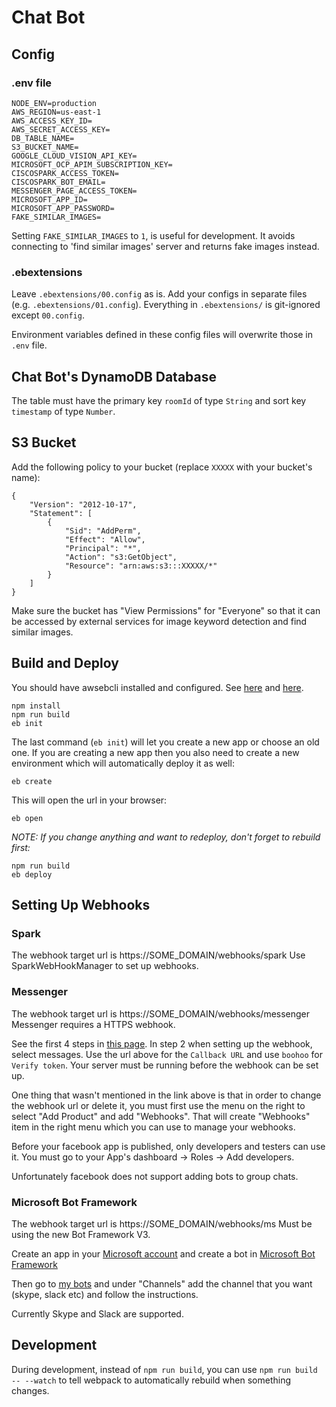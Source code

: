 # Chat Bot
## Config
### .env file
```
NODE_ENV=production
AWS_REGION=us-east-1
AWS_ACCESS_KEY_ID=
AWS_SECRET_ACCESS_KEY=
DB_TABLE_NAME=
S3_BUCKET_NAME=
GOOGLE_CLOUD_VISION_API_KEY=
MICROSOFT_OCP_APIM_SUBSCRIPTION_KEY=
CISCOSPARK_ACCESS_TOKEN=
CISCOSPARK_BOT_EMAIL=
MESSENGER_PAGE_ACCESS_TOKEN=
MICROSOFT_APP_ID=
MICROSOFT_APP_PASSWORD=
FAKE_SIMILAR_IMAGES=
```

Setting `FAKE_SIMILAR_IMAGES` to `1`, is useful for development. It avoids connecting to 'find similar images' server and returns fake images instead.

### .ebextensions
Leave `.ebextensions/00.config` as is. Add your configs in separate files (e.g. `.ebextensions/01.config`). Everything in `.ebextensions/` is git-ignored except `00.config`.

Environment variables defined in these config files will overwrite those in `.env` file.

## Chat Bot's DynamoDB Database
The table must have the primary key `roomId` of type `String` and sort key `timestamp` of type `Number`.

## S3 Bucket
Add the following policy to your bucket (replace `XXXXX` with your bucket's name):
```
{
	"Version": "2012-10-17",
	"Statement": [
		{
			"Sid": "AddPerm",
			"Effect": "Allow",
			"Principal": "*",
			"Action": "s3:GetObject",
			"Resource": "arn:aws:s3:::XXXXX/*"
		}
	]
}
```
Make sure the bucket has "View Permissions" for "Everyone" so that it can be accessed by external services for image keyword detection and find similar images.

## Build and Deploy
You should have awsebcli installed and configured. See [here](http://docs.aws.amazon.com/elasticbeanstalk/latest/dg/eb-cli3-install.html) and [here](http://docs.aws.amazon.com/elasticbeanstalk/latest/dg/eb-cli3-configuration.html?shortFooter=true).
```
npm install
npm run build
eb init
```

The last command (`eb init`) will let you create a new app or choose an old one. If you are creating a new app then you also need to create a new environment which will automatically deploy it as well:
```
eb create
```

This will open the url in your browser:
```
eb open
```

*NOTE: If you change anything and want to redeploy, don't forget to rebuild first:*

```
npm run build
eb deploy
```

## Setting Up Webhooks
### Spark
The webhook target url is https://SOME_DOMAIN/webhooks/spark
Use SparkWebHookManager to set up webhooks.

### Messenger
The webhook target url is https://SOME_DOMAIN/webhooks/messenger
Messenger requires a HTTPS webhook.

See the first 4 steps in [this page](https://developers.facebook.com/docs/messenger-platform/quickstart). In step 2 when setting up the webhook, select messages. Use the url above for the `Callback URL` and use `boohoo` for `Verify token`. Your server must be running before the webhook can be set up.

One thing that wasn't mentioned in the link above is that in order to change the webhook url or delete it, you must first use the menu on the right to select "Add Product" and add "Webhooks". That will create "Webhooks" item in the right menu which you can use to manage your webhooks.

Before your facebook app is published, only developers and testers can use it. You must go to your App's dashboard -> Roles -> Add developers.

Unfortunately facebook does not support adding bots to group chats.

### Microsoft Bot Framework
The webhook target url is https://SOME_DOMAIN/webhooks/ms
Must be using the new Bot Framework V3.

Create an app in your [Microsoft account](https://apps.dev.microsoft.com) and create a bot in [Microsoft Bot Framework](https://dev.botframework.com/bots?id=botframework)

Then go to [my bots](https://dev.botframework.com/bots?id=botframework) and under "Channels" add the channel that you want (skype, slack etc) and follow the instructions.

Currently Skype and Slack are supported.

## Development
During development, instead of `npm run build`, you can use `npm run build -- --watch` to tell webpack to automatically rebuild when something changes.
